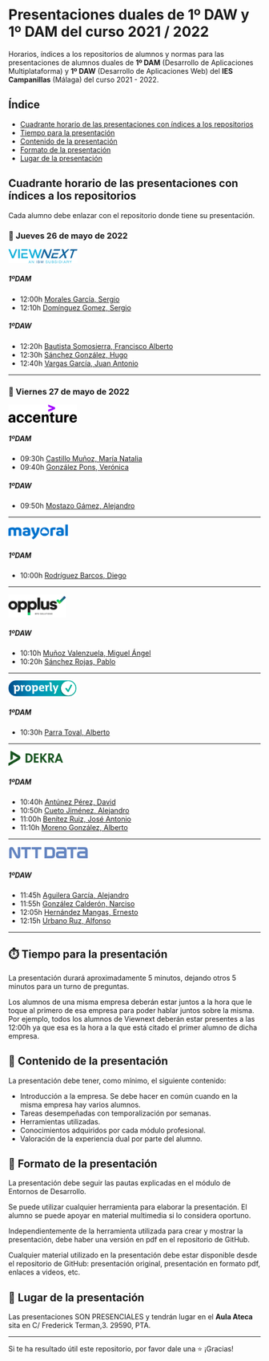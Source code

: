 # Presentaciones duales de 1º DAW y 1º DAM del curso 2021 / 2022

Horarios, índices a los repositorios de alumnos y normas para las presentaciones de alumnos duales de **1º DAM** (Desarrollo de Aplicaciones Multiplataforma) y **1º DAW** (Desarrollo de Aplicaciones Web) del **IES Campanillas** (Málaga) del curso 2021 - 2022.

## Índice

* [Cuadrante horario de las presentaciones con índices a los repositorios](#cuadrante-horario-de-las-presentaciones-con-índices-a-los-repositorios)
* [Tiempo para la presentación](#tiempo-para-la-presentación)
* [Contenido de la presentación](#contenido-de-la-presentación)
* [Formato de la presentación](#formato-de-la-presentación)
* [Lugar de la presentación](#lugar-de-la-presentación)

## Cuadrante horario de las presentaciones con índices a los repositorios

Cada alumno debe enlazar con el repositorio donde tiene su presentación.

### :calendar: Jueves 26 de mayo de 2022

<img height="28px" src="viewnext.png">

##### 1ºDAM

* 12:00h [Morales García, Sergio](https://github.com/sergiomoralesgarcia/DesarrolloFacturas)
* 12:10h [Domínguez Gomez, Sergio](https://github.com/SergioDominguez15/Presentacion-Dual.git)

##### 1ºDAW

* 12:20h [Bautista Somosierra, Francisco Alberto](https://github.com/FranciscoBautistaSomo/dualViewNextFranciscoBautista)
* 12:30h [Sánchez González, Hugo](https://github.com/hugosanchezg/presentacionDual)
* 12:40h [Vargas García, Juan Antonio](https://github.com/juanantoniovargas/presentacionDual)

<hr>

### :calendar: Viernes 27 de mayo de 2022

<img height="36px" src="accenture.svg">

##### 1ºDAM

* 09:30h [Castillo Muñoz, María Natalia](https://github.com/mnataliacm/FpDual2022_1DAM)
* 09:40h [González Pons, Verónica]()

##### 1ºDAW

* 09:50h [Mostazo Gámez, Alejandro]()

<hr>

<img height="30px" src="mayoral.svg">

##### 1ºDAM

* 10:00h [Rodríguez Barcos, Diego]()

<hr>

<img height="46px" src="opplus.png">

##### 1ºDAW

* 10:10h [Muñoz Valenzuela, Miguel Ángel](https://github.com/miguelmunval/presentacion)
* 10:20h [Sánchez Rojas, Pablo](https://github.com/PabloSanRoj/daw-presentacion-opplus-dual)

<hr>

<img height="32px" src="properly.png">

##### 1ºDAM

* 10:30h [Parra Toval, Alberto](https://github.com/AlbertoParraToval/Presentacion_Properly)

<hr>

<img height="30px" src="dekra.svg">

##### 1ºDAM

* 10:40h [Antúnez Pérez, David](https://github.com/DavidAntunezPerez/presentation-dual-2022-dd)
* 10:50h [Cueto Jiménez, Alejandro]()
* 11:00h [Benítez Ruiz, José Antonio](https://github.com/JoseAntonioBenitez/presentacion-dual)
* 11:10h [Moreno González, Alberto](https://github.com/albertomorenogonzalez/presentacion-dual)

<hr>

<img height="26px" src="nttdata.png">

##### 1ºDAW

* 11:45h [Aguilera García, Alejandro](https://github.com/alejandroAguileraGarcia/presentacion_dual)
* 11:55h [González Calderón, Narciso](https://github.com/narsodev/daw-presentacion-dual)
* 12:05h [Hernández Mangas, Ernesto]()
* 12:15h [Urbano Ruz, Alfonso](https://github.com/aUrbano24/presentacion-dual)

<hr>

## :stopwatch: Tiempo para la presentación

La presentación durará aproximadamente 5 minutos, dejando otros 5 minutos para un turno de preguntas.

Los alumnos de una misma empresa deberán estar juntos a la hora que le toque al primero de esa empresa para poder hablar juntos sobre la misma. Por ejemplo, todos los alumnos de Viewnext deberán estar presentes a las 12:00h ya que esa es la hora a la que está citado el primer alumno de dicha empresa.

## :open_file_folder: Contenido de la presentación

La presentación debe tener, como mínimo, el siguiente contenido:

* Introducción a la empresa. Se debe hacer en común cuando en la misma empresa hay varios alumnos.
* Tareas desempeñadas con temporalización por semanas.
* Herramientas utilizadas.
* Conocimientos adquiridos por cada módulo profesional.
* Valoración de la experiencia dual por parte del alumno.

## :bookmark_tabs: Formato de la presentación
La presentación debe seguir las pautas explicadas en el módulo de Entornos de Desarrollo.

Se puede utilizar cualquier herramienta para elaborar la presentación. El alumno se puede apoyar en material multimedia si lo considera oportuno.

Independientemente de la herramienta utilizada para crear y mostrar la presentación, debe haber una versión en pdf en el repositorio de GitHub.

Cualquier material utilizado en la presentación debe estar disponible desde el repositorio de GitHub: presentación original, presentación en formato pdf, enlaces a videos, etc.

## :school: Lugar de la presentación

Las presentaciones SON PRESENCIALES y tendrán lugar en el **Aula Ateca** sita en C/ Frederick Terman,3. 29590, PTA.

<hr>

Si te ha resultado útil este repositorio, por favor dale una :star: ¡Gracias!


